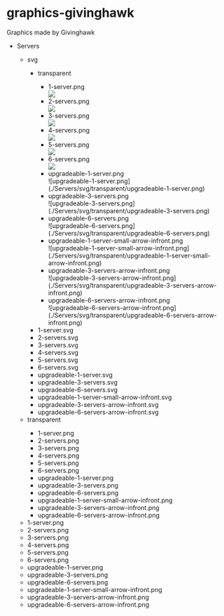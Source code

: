 # graphics-givinghawk
Graphics made by Givinghawk

<ul>
<li>Servers</li>
<ul>
  <li>svg</li>
  <ul>
    <li>transparent</li>
  <ul>
    <li>  1-server.png</li> <img src="./Servers/svg/transparent/1-server.png">
<li>2-servers.png</li> <img src="./Servers/svg/transparent/2-servers.png">
<li>3-servers.png</li> <img src="./Servers/svg/transparent/3-servers.png">
<li>4-servers.png</li> <img src="./Servers/svg/transparent/4-servers.png">
<li>5-servers.png</li> <img src="./Servers/svg/transparent/5-servers.png">
<li>6-servers.png</li> <img src="./Servers/svg/transparent/6-servers.png">
<li>upgradeable-1-server.png</li> ![upgradeable-1-server.png](./Servers/svg/transparent/upgradeable-1-server.png)
<li>upgradeable-3-servers.png</li> ![upgradeable-3-servers.png](./Servers/svg/transparent/upgradeable-3-servers.png)
<li>upgradeable-6-servers.png</li> ![upgradeable-6-servers.png](./Servers/svg/transparent/upgradeable-6-servers.png)
<li>upgradeable-1-server-small-arrow-infront.png</li> ![upgradeable-1-server-small-arrow-infront.png](./Servers/svg/transparent/upgradeable-1-server-small-arrow-infront.png)
<li>upgradeable-3-servers-arrow-infront.png</li> ![upgradeable-3-servers-arrow-infront.png](./Servers/svg/transparent/upgradeable-3-servers-arrow-infront.png)
<li>upgradeable-6-servers-arrow-infront.png</li> ![upgradeable-6-servers-arrow-infront.png](./Servers/svg/transparent/upgradeable-6-servers-arrow-infront.png)
  </ul>
    <li>  1-server.svg</li>
<li>2-servers.svg</li>
<li>3-servers.svg</li>
<li>4-servers.svg</li>
<li>5-servers.svg</li>
<li>6-servers.svg</li>
<li>upgradeable-1-server.svg</li>
<li>upgradeable-3-servers.svg</li>
<li>upgradeable-6-servers.svg</li>
<li>upgradeable-1-server-small-arrow-infront.svg</li>
<li>upgradeable-3-servers-arrow-infront.svg</li>
<li>upgradeable-6-servers-arrow-infront.svg</li>
  </ul>
  <li>transparent</li>
  <ul>
    <li>  1-server.png</li>
<li>2-servers.png</li>
<li>3-servers.png</li>
<li>4-servers.png</li>
<li>5-servers.png</li>
<li>6-servers.png</li>
<li>upgradeable-1-server.png</li>
<li>upgradeable-3-servers.png</li>
<li>upgradeable-6-servers.png</li>
<li>upgradeable-1-server-small-arrow-infront.png</li>
<li>upgradeable-3-servers-arrow-infront.png</li>
<li>upgradeable-6-servers-arrow-infront.png</li>
  </ul>
    
<li>  1-server.png</li>
<li>2-servers.png</li>
<li>3-servers.png</li>
<li>4-servers.png</li>
<li>5-servers.png</li>
<li>6-servers.png</li>
<li>upgradeable-1-server.png</li>
<li>upgradeable-3-servers.png</li>
<li>upgradeable-6-servers.png</li>
<li>upgradeable-1-server-small-arrow-infront.png</li>
<li>upgradeable-3-servers-arrow-infront.png</li>
<li>upgradeable-6-servers-arrow-infront.png</li>

</ul>
</ul>
